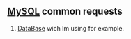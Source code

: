 ## [MySQL](https://www.mysql.com) common requests

1. [DataBase](https://www.youtube.com/redirect?event=video_description&v=7S_tz1z_5bA&redir_token=QUFFLUhqbDE4S0tETHJXQ1IxeUR6ZUt4VjhGc1cycDhtd3xBQ3Jtc0tuZDhwOENQMFg4NTVpWnV1bVF1YVh0Q0FQMlJwd1BrRHBCQng2RXZia2NPeVUzS0tyQ0R3ei0zZElxal9qZGw3aWJmSUhWQndLZ0RzMkZVMUNFNDFacUhwbUtodG9hSjUtT05ncjhMck0zZm5oaGw2TQ%3D%3D&q=http%3A%2F%2Fbit.ly%2F2LNdvCd) wich Im using for example.
